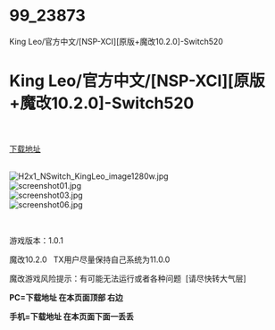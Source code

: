 # 99_23873
King Leo/官方中文/[NSP-XCI][原版+魔改10.2.0]-Switch520
# King Leo/官方中文/[NSP-XCI][原版+魔改10.2.0]-Switch520
 <br/></br>
[下载地址](https://www.switch520.cc/article/23873 "下载地址")
<br/></br>

<p><img title="H2x1_NSwitch_KingLeo_image1280w.jpg" src="https://www.switch520.cc/muke_img/2021_10_29_e546f5dbcffd1.jpg" alt="H2x1_NSwitch_KingLeo_image1280w.jpg"><br>
<img title="screenshot01.jpg" src="https://www.switch520.cc/muke_img/2021_10_29_cb26e8b9a8c19.jpg" alt="screenshot01.jpg"><br>
<img title="screenshot03.jpg" src="https://www.switch520.cc/muke_img/2021_10_29_3738060a36e64.jpg" alt="screenshot03.jpg"><br>
<img title="screenshot06.jpg" src="https://www.switch520.cc/muke_img/2021_10_29_75cbbd1ee1d22.jpg" alt="screenshot06.jpg"></p>
<p>&nbsp;</p>
<p>游戏版本：1.0.1</p>
<p>魔改10.2.0 &nbsp;&nbsp;TX用户尽量保持自己系统为11.0.0</p>
<p>魔改游戏风险提示：有可能无法运行或者各种问题 &nbsp;[请尽快转大气层]</p>

<p><strong>PC=</strong><strong>下载地址 在本页面顶部 右边</strong></p>
<p><strong>手机=下载地址 在本页面下面一丢丢</strong></p>
